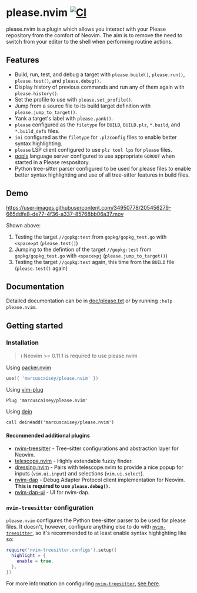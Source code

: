 # please.nvim [![CI](https://github.com/marcuscaisey/please.nvim/actions/workflows/ci.yaml/badge.svg)](https://github.com/marcuscaisey/please.nvim/actions/workflows/ci.yaml)
please.nvim is a plugin which allows you interact with your Please repository from the comfort of Neovim. The aim is to remove the need to switch from your editor to the shell when performing routine actions.

## Features
  * Build, run, test, and debug a target with `please.build()`, `please.run()`, `please.test()`, and
    `please.debug()`.
  * Display history of previous commands and run any of them again with `please.history()`.
  * Set the profile to use with `please.set_profile()`.
  * Jump from a source file to its build target definition with `please.jump_to_target()`.
  * Yank a target's label with `please.yank()`.
  * `please` configured as the `filetype` for `BUILD`, `BUILD.plz`, `*.build`, and `*.build_defs`
    files.
  * `ini` configured as the `filetype` for `.plzconfig` files to enable better syntax highlighting.
  * `please` LSP client configured to use `plz tool lps` for `please` files.
  * [gopls](https://go.dev/gopls) language server configured to use appropriate `GOROOT` when
    started in a Please respository.
  * Python tree-sitter parser configured to be used for please files to enable better syntax
    highlighting and use of all tree-sitter features in build files.

## Demo
https://user-images.githubusercontent.com/34950778/205456279-665ddfe8-de77-4f36-a337-85768bb06a37.mov

Shown above:
1. Testing the target `//gopkg:test` from `gopkg/gopkg_test.go` with `<space>pt` (`please.test()`)
2. Jumping to the defintion of the target `//gopkg:test` from `gopkg/gopkg_test.go` with `<space>pj` (`please.jump_to_target()`)
3. Testing the target `//gopkg:test` again, this time from the `BUILD` file (`please.test()` again)

## Documentation
Detailed documentation can be in [doc/please.txt](doc/please.txt) or by running `:help please.nvim`.

## Getting started
### Installation
> :information_source: Neovim >= 0.11.1 is required to use please.nvim

Using [packer.nvim](https://github.com/wbthomason/packer.nvim)
```lua
use({ 'marcuscaisey/please.nvim' })
```

Using [vim-plug](https://github.com/junegunn/vim-plug)
```viml
Plug 'marcuscaisey/please.nvim'
```

Using [dein](https://github.com/Shougo/dein.vim)
```viml
call dein#add('marcuscaisey/please.nvim')
```

#### Recommended additional plugins
- [nvim-treesitter](https://github.com/nvim-treesitter/nvim-treesitter) - Tree-sitter configurations
  and abstraction layer for Neovim.
- [telescope.nvim](https://github.com/nvim-telescope/telescope.nvim) - Highly extendable fuzzy
  finder.
- [dressing.nvim](https://github.com/stevearc/dressing.nvim) - Pairs with telescope.nvim to
  provide a nice popup for inputs (`vim.ui.input`) and selections (`vim.ui.select`).
- [nvim-dap](https://github.com/mfussenegger/nvim-dap) - Debug Adapter Protocol client
  implementation for Neovim. **This is required to use `please.debug()`.**
- [nvim-dap-ui](https://github.com/rcarriga/nvim-dap-ui) - UI for nvim-dap.

### `nvim-treesitter` configuration
`please.nvim` configures the Python tree-sitter parser to be used for please files. It doesn't,
however, configure anything else to do with
[`nvim-treesitter`](https://github.com/nvim-treesitter/nvim-treesitter), so it's recommended to at
least enable syntax highlighting like so:
```lua
require('nvim-treesitter.configs').setup({
  highlight = {
    enable = true,
  },
})
```

For more information on configuring [`nvim-treesitter`](https://github.com/nvim-treesitter/nvim-treesitter),
[see here](https://github.com/nvim-treesitter/nvim-treesitter#available-modules).
